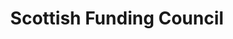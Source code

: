 ---
schema: default
title: Scottish Funding Council
description: Non-departmental public body. Part of Scottish Government
logo: ''
type:
- Non-Departmental Public Body
portal_url: ''
org_url: http://www.sfc.ac.uk/
twitter_handle: scotfundcouncil
wikidata_qid: Q7437744
wdtk_id: sfc_or_the_scottish_funding_council
---